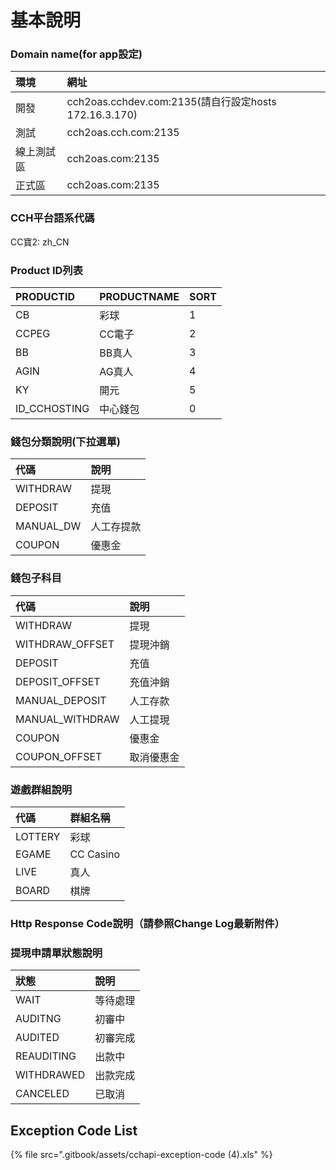 # 基本說明

### Domain name\(for app設定\)

| 環境 | 網址 |
| :--- | :--- |
| 開發 | cch2oas.cchdev.com:2135\(請自行設定hosts 172.16.3.170\) |
| 測試 | cch2oas.cch.com:2135 |
| 線上測試區 | cch2oas.com:2135 |
| 正式區 | cch2oas.com:2135 |

### CCH平台語系代碼

CC寶2: zh\_CN

### Product ID列表

| **PRODUCTID** | **PRODUCTNAME** | **SORT** |
| :--- | :--- | :--- |
| CB | 彩球 | 1 |
| CCPEG | CC電子 | 2 |
| BB | BB真人 | 3 |
| AGIN | AG真人 | 4 |
| KY | 開元 | 5 |
| ID\_CCHOSTING | 中心錢包 | 0 |

### 錢包分類說明\(下拉選單\)

| 代碼 | 說明 |
| :--- | :--- |
| WITHDRAW | 提現 |
| DEPOSIT | 充值 |
| MANUAL\_DW | 人工存提款 |
| COUPON | 優惠金 |

### 錢包子科目

| 代碼 | 說明 |
| :--- | :--- |
| WITHDRAW | 提現 |
| WITHDRAW\_OFFSET | 提現沖銷 |
| DEPOSIT | 充值 |
| DEPOSIT\_OFFSET | 充值沖銷 |
| MANUAL\_DEPOSIT | 人工存款 |
| MANUAL\_WITHDRAW | 人工提現 |
| COUPON | 優惠金 |
| COUPON\_OFFSET | 取消優惠金 |

### 遊戲群組說明

| 代碼 | 群組名稱 |
| :--- | :--- |
| LOTTERY | 彩球 |
| EGAME | CC Casino |
| LIVE | 真人 |
| BOARD | 棋牌 |

### Http Response Code說明（請參照Change Log最新附件）

### 提現申請單狀態說明

| 狀態 | 說明 |
| :--- | :--- |
| WAIT | 等待處理 |
| AUDITNG | 初審中 |
| AUDITED | 初審完成 |
| REAUDITING | 出款中 |
| WITHDRAWED | 出款完成 |
| CANCELED | 已取消 |

## Exception Code List

{% file src=".gitbook/assets/cchapi-exception-code \(4\).xls" %}



